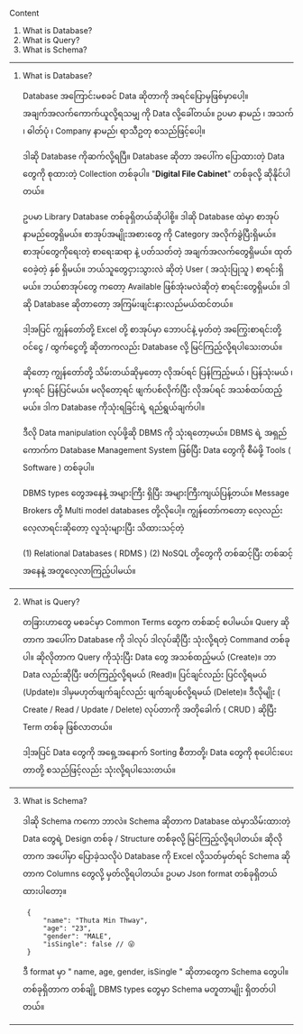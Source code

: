 
Content

1. What is Database?
2. What is Query?
3. What is Schema?

------------------------------------------------------------------------

1. What is Database?
   
   Database အကြောင်းမစခင် Data ဆိုတာကို အရင်ပြောမှဖြစ်မှာပေါ့။ အချက်အလက်ကောက်ယူလို့ရသမျှ ကို Data လို့ခေါ်တယ်။ ဥပမာ နာမည် ၊ အသက် ၊ ဓါတ်ပုံ ၊ Company နာမည်၊ ရာသီဥတု စသည်ဖြင့်ပေါ့။
   
   ဒါဆို Database ကိုဆက်လို့ရပြီ။ Database ဆိုတာ အပေါ်က ပြောထားတဲ့ Data တွေကို စုထားတဲ့ Collection တစ်ခုပါ။ "**Digital File Cabinet**" တစ်ခုလို့ ဆိုနိုင်ပါတယ်။ 
   
   ဥပမာ Library Database တစ်ခုရှိတယ်ဆိုပါစို့။ ဒါဆို Database ထဲမှာ စာအုပ်နာမည်တွေရှိမယ်။ စာအုပ်အမျိုးအစားတွေ ကို Category အလိုက်ခွဲပြီးရှိမယ်။ စာအုပ်တွေကိုရေးတဲ့ စာရေးဆရာ နဲ့ ပတ်သတ်တဲ့ အချက်အလက်တွေရှိမယ်။ ထုတ်ဝေခဲ့တဲ့ နှစ် ရှိမယ်။ ဘယ်သူတွေငှားသွားလဲ ဆိုတဲ့ User ( အသုံးပြုသူ ) စာရင်းရှိမယ်။ ဘယ်စာအုပ်တွေ ကတော့ Available ဖြစ်အုံးမလဲဆိုတဲ့ စာရင်းတွေရှိမယ်။ ဒါဆို Database ဆိုတာတော့ အကြမ်းဖျင်းနားလည်မယ်ထင်တယ်။ 
   
   ဒါ့အပြင် ကျွန်တော်တို့ Excel တို့ စာအုပ်မှာ ဘောပင်နဲ့ မှတ်တဲ့ အကြွေးစာရင်းတို့ ဝင်ငွေ / ထွက်ငွေတို့ ဆိုတာကလည်း Database လို့ မြင်ကြည့်လို့ရပါသေးတယ်။
   
   ဆိုတော့ ကျွန်တော်တို့ သိမ်းတယ်ဆိုမှတော့ လိုအပ်ရင် ပြန်ကြည့်မယ် ၊ ပြန်သုံးမယ် ၊​ မှားရင် ပြန်ပြင်မယ်။ မလိုတော့ရင် ဖျက်ပစ်လိုက်ပြီး လိုအပ်ရင် အသစ်ထပ်ထည့်မယ်။ ဒါက Database ကိုသုံးရခြင်းရဲ့ ရည်ရွယ်ချက်ပါ။
   
   ဒီလို Data manipulation လုပ်ဖို့ဆို DBMS ကို သုံးရတော့မယ်။​ DBMS ရဲ့ အရှည်ကောက်က Database Management System ဖြစ်ပြီး Data တွေကို စီမံဖို့ Tools ( Software ) တစ်ခုပါ။ 
   
   DBMS types တွေအနေနဲ့ အများကြီး ရှိပြီး အများကြီးကျယ်ပြန့်တယ်။ Message Brokers တို့ Multi model databases တို့လိုပေါ့။​ ကျွန်တော်ကတော့ လေ့လည်း လေ့လာရင်းဆိုတော့ လူသုံးများပြီး သိထားသင့်တဲ့ 
   
   (1) Relational Databases ( RDMS )
   (2) NoSQL တို့တွေကို တစ်ဆင့်ပြီး တစ်ဆင့် အနေနဲ့ အတူလေ့လာကြည့်ပါမယ်။ 

------------------------------------------------------------------------

2. What is Query?
   
   တခြားဟာတွေ မစခင်မှာ Common Terms တွေက တစ်ဆင့် စပါမယ်။ Query ဆိုတာက အပေါ်က Database ကို ဒါလုပ် ဒါလုပ်ဆိုပြီး သုံးလို့ရတဲ့ Command တစ်ခုပါ။​ ဆိုလိုတာက Query ကိုသုံးပြီး Data တွေ အသစ်ထည့်မယ် (Create)။ ဘာ Data လည်းဆိုပြီး ဖတ်ကြည့်လို့ရမယ် (Read)။ ပြင်ချင်လည်း ပြင်လို့ရမယ် (Update)။ ဒါမှမဟုတ်ဖျက်ချင်လည်း ဖျက်ချပစ်လို့ရမယ် (Delete)။ ဒီလိုမျိုး ( Create / Read / Update / Delete) လုပ်တာကို အတိုခေါက် ( CRUD ) ဆိုပြီး Term တစ်ခု ဖြစ်လာတယ်။ 
   
   ဒါ့အပြင် Data တွေကို အရှေ့အနောက် Sorting စီတာတို့၊ Data တွေကို စုပေါင်းပေးတာတို့ စသည်ဖြင့်လည်း သုံးလို့ရပါသေးတယ်။
   
------------------------------------------------------------------------

3. What is Schema?
   
   ဒါဆို Schema ကကော ဘာလဲ။ Schema ဆိုတာက Database ထဲမှာသိမ်းထားတဲ့ Data တွေရဲ့ Design တစ်ခု / Structure တစ််ခုလို့ မြင်ကြည့်လို့ရပါတယ်။ ဆိုလိုတာက အပေါ်မှာ ပြောခဲ့သလိုပဲ Database ကို Excel လို့သတ်မှတ်ရင် Schema ဆိုတာက Columns တွေလို့ မှတ်လို့ရပါတယ်။ ဥပမာ Json format တစ်ခုရှိတယ် ထားပါတော့။    
   
   ```
    {
		"name": "Thuta Min Thway",
		"age": "23",
		"gender": "MALE",
		"isSingle": false // 😜
	}
    ```
   
   ဒီ format မှာ " name, age, gender, isSingle " ဆိုတာတွေက Schema တွေပါ။ တစ်ခုရှိတာက တစ်ချို့ DBMS types တွေမှာ Schema မတူတာမျိုး ရှိတတ်ပါတယ်။
   
------------------------------------------------------------------------